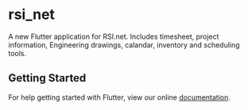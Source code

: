 # rsi_net

A new Flutter application for RSI.net. Includes timesheet, project information, Engineering drawings, calandar, inventory and scheduling tools.

## Getting Started

For help getting started with Flutter, view our online
[documentation](http://flutter.io/).
